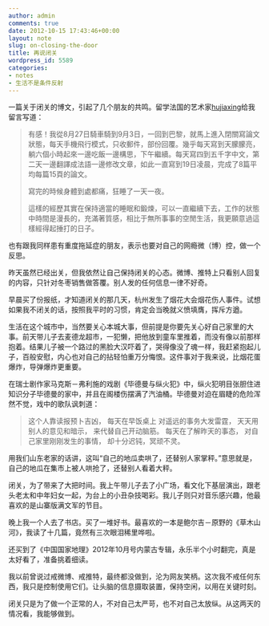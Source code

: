 ```yaml
---
author: admin
comments: true
date: 2012-10-15 17:43:46+00:00
layout: note
slug: on-closing-the-door
title: 再说闭关
wordpress_id: 5589
categories:
- notes
- 生活不是条件反射
---
```


一篇关于闭关的博文，引起了几个朋友的共鸣。留学法国的艺术家[hujiaxing](http://hujiaxing.com/blog/)给我留言写道：





<blockquote>有感！我從8月27日騎車騎到9月3日，一回到巴黎，就馬上進入閉關寫論文狀態，每天手機飛行模式，只收郵件，部份回覆。幾乎每天寫到天朦朦亮，躺六個小時起來一邊吃飯一邊構思，下午繼續。每天寫四到五千字中文，第二天一邊翻譯成法語一邊修改文章，如此一直寫到19日凌晨，完成了8篇平均每篇15頁的論文。

寫完的時候身體到處都痛，狂睡了一天一夜。

這樣的經歷其實在保持適當的睡眠和鍛煉，可以一直繼續下去，工作的狀態中時間是漫長的，充滿著質感，相比于無所事事的空閒生活，我更願意過這樣經得起捶打的日子。</blockquote>



也有跟我同样患有重度拖延症的朋友，表示也要对自己的网瘾微（博）控，做一个反思。

昨天虽然已经出关，但我依然让自己保持闭关的心态。微博、推特上只看别人回复的内容，只针对冬枣销售做答覆。别人发的任何信息一律不好奇。

早晨买了份报纸，才知道闭关的那几天，杭州发生了烟花大会烟花伤人事件。试想如果我不闭关的话，按照我平时的习惯，肯定会当晚就义愤填膺，挥斥方遒。

生活在这个城市中，当然要关心本城大事，但前提是你要先关心好自己家里的大事。前天带儿子去麦德龙超市，一犯懒，把他放到童车里推着，而没有像以前那样抱着。结果儿子被一个路过的黑脸大汉吓着了，哭得像没了魂一样，我赶紧抱起儿子，百般安慰，内心也对自己的拈轻怕重万分悔恨。这件事对于我来说，比烟花蛋爆炸，导弹爆炸更重要。

在瑞士剧作家马克斯－弗利施的戏剧《毕德曼与纵火犯》中，纵火犯明目张胆住进知识分子毕德曼的家中，并且在阁楼伤摆满了汽油桶。毕德曼对迫在眉睫的危险浑然不觉，戏中的歌队讽刺道：





<blockquote>这个人靠读报预卜吉凶，
每天在早饭桌上
对遥远的事务大发雷霆，
天天用别人的意见和暗示，
来代替自己开动脑筋。
每天在了解昨天的事态，
对自己家里刚刚发生的事情，
却十分迟钝，冥顽不灵。

</blockquote>



用我们山东老家的话讲，这叫“自己的地瓜卖哄了，还替别人家掌秤。”意思就是，自己的地瓜在集市上被人哄抢了，还替别人看着大秤。

闭关，为了带来了大把时间。我上午带儿子去了小广场，看文化下基层演出，跟老头老太和中年妇女一起，为台上的小丑杂技喝彩。我儿子则只对音乐感兴趣，他最喜欢的是山寨版满文军的节目。

晚上我一个人去了书店。买了一堆好书。最喜欢的一本是鲍尔吉－原野的《草木山河》，我读了十几篇，竟然有三次眼泪稀里哗啦。

还买到了《中国国家地理》2012年10月号内蒙古专辑，永乐半个小时翻完，真是太好看了，准备挑着细读。

我以前曾说过戒微博、戒推特，最终都没做到，沦为网友笑柄。这次我不戒任何东西，我只是控制使用它们。让头脑的信息摄取装置，保持空闲，以用在关键时刻。

闭关只是为了做一个正常的人，不对自己太严苛，也不对自己太放纵。从这两天的情况看，我能够做到。
